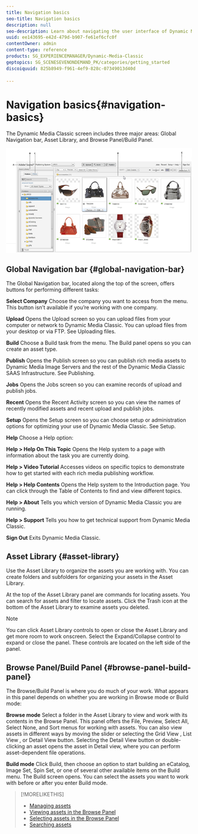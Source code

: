 ```yaml
---
title: Navigation basics
seo-title: Navigation basics
description: null
seo-description: Learn about navigating the user interface of Dynamic Media Classic.
uuid: ee143695-e42d-479d-b907-fe61ef6cfc0f
contentOwner: admin
content-type: reference
products: SG_EXPERIENCEMANAGER/Dynamic-Media-Classic
geptopics: SG_SCENESEVENONDEMAND_PK/categories/getting_started
discoiquuid: 825b8949-f961-4ef9-828c-07349013d40d

---
```


# Navigation basics{#navigation-basics}

The Dynamic Media Classic screen includes three major areas: Global Navigation bar, Asset Library, and Browse Panel/Build Panel.

![Navigation basics](/help/assets/gs_navigation_basics_popup_popup.png) 

## Global Navigation bar {#global-navigation-bar}

The Global Navigation bar, located along the top of the screen, offers buttons for performing different tasks:

**Select Company** Choose the company you want to access from the menu. This button isn’t available if you’re working with one company.

**Upload** Opens the Upload screen so you can upload files from your computer or network to Dynamic Media Classic. You can upload files from your desktop or via FTP. See Uploading files.

**Build** Choose a Build task from the menu. The Build panel opens so you can create an asset type.

**Publish** Opens the Publish screen so you can publish rich media assets to Dynamic Media Image Servers and the rest of the Dynamic Media Classic SAAS Infrastructure. See Publishing.

**Jobs** Opens the Jobs screen so you can examine records of upload and publish jobs.

**Recent** Opens the Recent Activity screen so you can view the names of recently modified assets and recent upload and publish jobs.

**Setup** Opens the Setup screen so you can choose setup or administration options for optimizing your use of Dynamic Media Classic. See Setup.

**Help** Choose a Help option:

**Help > Help&#xA;On This Topic** Opens the Help system to a page with information about the task you are currently doing.

**Help > Video Tutorial** Accesses videos on specific topics to demonstrate how to get started with each rich media publishing workflow.

**Help > Help Contents** Opens the Help system to the Introduction page. You can click through the Table of Contents to find and view different topics.

**Help > About** Tells you which version of Dynamic Media Classic you are running.

**Help > Support** Tells you how to get technical support from Dynamic Media Classic.

**Sign Out** Exits Dynamic Media Classic.

## Asset Library {#asset-library}

Use the Asset Library to organize the assets you are working with. You can create folders and subfolders for organizing your assets in the Asset Library.

At the top of the Asset Library panel are commands for locating assets. You can search for assets and filter to locate assets. Click the Trash icon at the bottom of the Asset Library to examine assets you deleted.

>[!NOTE]
>
>You can click Asset Library controls to open or close the Asset Library and get more room to work onscreen. Select the Expand/Collapse control to expand or close the panel. These controls are located on the left side of the panel.

## Browse Panel/Build Panel {#browse-panel-build-panel}

The Browse/Build Panel is where you do much of your work. What appears in this panel depends on whether you are working in Browse mode or Build mode:

**Browse mode** Select a folder in the Asset Library to view and work with its contents in the Browse Panel. This panel offers the File, Preview, Select All, Select None, and Sort menus for working with assets. You can also view assets in different ways by moving the slider or selecting the Grid View , List View , or Detail View button. Selecting the Detail View button or double-clicking an asset opens the asset in Detail view, where you can perform asset-dependent file operations.

**Build mode** Click Build, then choose an option to start building an eCatalog, Image Set, Spin Set, or one of several other available items on the Build menu. The Build screen opens. You can select the assets you want to work with before or after you enter Build mode.

>[!MORELIKETHIS]
>
>* [Managing assets](about-managing-assets.md)
>* [Viewing assets in the Browse Panel](viewing-assets-browse-panel.md#viewing_assets_in_the_browse_panel)
>* [Selecting assets in the Browse Panel](selecting-assets-browse-panel.md#selecting_assets_in_the_browse_panel)
>* [Searching assets](searching-assets.md#searching_assets)
